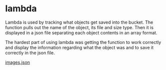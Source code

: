 # lambda

Lambda is used by tracking what objects get saved into the bucket. The function pulls out the name of the object, its file and size type. Then it is displayed in a json file separating each object contents in an array format.

The hardest part of using lambda was getting the function to work correctly and display the information regarding what the object was and to save it correctly in the json file.

[images.json](https://401n23.s3.us-west-2.amazonaws.com/images.json)

